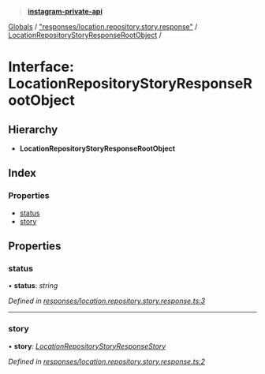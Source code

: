 > **[instagram-private-api](../README.md)**

[Globals](../README.md) / ["responses/location.repository.story.response"](../modules/_responses_location_repository_story_response_.md) / [LocationRepositoryStoryResponseRootObject](_responses_location_repository_story_response_.locationrepositorystoryresponserootobject.md) /

# Interface: LocationRepositoryStoryResponseRootObject

## Hierarchy

* **LocationRepositoryStoryResponseRootObject**

## Index

### Properties

* [status](_responses_location_repository_story_response_.locationrepositorystoryresponserootobject.md#status)
* [story](_responses_location_repository_story_response_.locationrepositorystoryresponserootobject.md#story)

## Properties

###  status

• **status**: *string*

*Defined in [responses/location.repository.story.response.ts:3](https://github.com/dilame/instagram-private-api/blob/3e16058/src/responses/location.repository.story.response.ts#L3)*

___

###  story

• **story**: *[LocationRepositoryStoryResponseStory](_responses_location_repository_story_response_.locationrepositorystoryresponsestory.md)*

*Defined in [responses/location.repository.story.response.ts:2](https://github.com/dilame/instagram-private-api/blob/3e16058/src/responses/location.repository.story.response.ts#L2)*